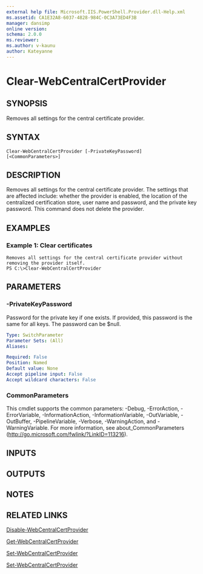 ```yaml
---
external help file: Microsoft.IIS.PowerShell.Provider.dll-Help.xml
ms.assetid: CA1E32A8-6037-4828-984C-0C3A73ED4F3B
manager: dansimp
online version: 
schema: 2.0.0
ms.reviewer:
ms.author: v-kaunu
author: Kateyanne
---
```


# Clear-WebCentralCertProvider

## SYNOPSIS
Removes all settings for the central certificate provider.

## SYNTAX

```
Clear-WebCentralCertProvider [-PrivateKeyPassword] [<CommonParameters>]
```

## DESCRIPTION
Removes all settings for the central certificate provider.
The settings that are affected include: whether the provider is enabled, the location of the centralized certification store, user name and password, and the private key password.
This command does not delete the provider.

## EXAMPLES

### Example 1: Clear certificates
```
Removes all settings for the central certificate provider without removing the provider itself.
PS C:\>Clear-WebCentralCertProvider
```

## PARAMETERS

### -PrivateKeyPassword
Password for the private key if one exists.
If provided, this password is the same for all keys.
The password can be $null.

```yaml
Type: SwitchParameter
Parameter Sets: (All)
Aliases: 

Required: False
Position: Named
Default value: None
Accept pipeline input: False
Accept wildcard characters: False
```

### CommonParameters
This cmdlet supports the common parameters: -Debug, -ErrorAction, -ErrorVariable, -InformationAction, -InformationVariable, -OutVariable, -OutBuffer, -PipelineVariable, -Verbose, -WarningAction, and -WarningVariable. For more information, see about_CommonParameters (http://go.microsoft.com/fwlink/?LinkID=113216).

## INPUTS

## OUTPUTS

## NOTES

## RELATED LINKS

[Disable-WebCentralCertProvider](./Disable-WebCentralCertProvider.md)

[Get-WebCentralCertProvider](./Get-WebCentralCertProvider.md)

[Set-WebCentralCertProvider](./Set-WebCentralCertProvider.md)

[Set-WebCentralCertProvider](./Set-WebCentralCertProvider.md)

